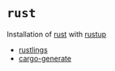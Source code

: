 # `rust`

Installation of [rust](https://rust-lang.org/) with [rustup](https://rustup.rs/)

- [rustlings](https://rustlings.cool/)  
- [cargo-generate](https://cargo-generate.github.io/cargo-generate/)  

